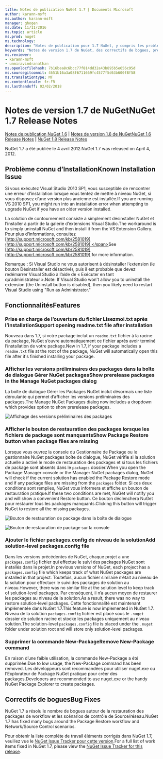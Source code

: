 ```yaml
---
title: Notes de publication NuGet 1.7 | Documents Microsoft
author: karann-msft
ms.author: karann-msft
manager: ghogen
ms.date: 11/11/2016
ms.topic: article
ms.prod: nuget
ms.technology: 
description: "Notes de publication pour 1.7 NuGet, y compris les problèmes connus, les correctifs de bogues, les fonctionnalités ajoutées et dcr."
keywords: "Notes de version 1.7 de NuGet, des correctifs de bogues, problèmes connus, ajouté des fonctionnalités, DCR"
ms.reviewer:
- karann-msft
- unniravindranathan
ms.openlocfilehash: 7b16bea8c6bcc77f814dd32a43b895b5e656c95d
ms.sourcegitcommit: 4651b16a3a08f6711669fc4577f5d63b600f8f58
ms.translationtype: MT
ms.contentlocale: fr-FR
ms.lasthandoff: 02/02/2018
---
```

# <a name="nuget-17-release-notes"></a><span data-ttu-id="25ca1-104">Notes de version 1.7 de NuGet</span><span class="sxs-lookup"><span data-stu-id="25ca1-104">NuGet 1.7 Release Notes</span></span>

<span data-ttu-id="25ca1-105">[Notes de publication NuGet 1.6](../release-notes/nuget-1.6.md) | [Notes de version 1.8 de NuGet](../release-notes/nuget-1.8.md)</span><span class="sxs-lookup"><span data-stu-id="25ca1-105">[NuGet 1.6 Release Notes](../release-notes/nuget-1.6.md) | [NuGet 1.8 Release Notes](../release-notes/nuget-1.8.md)</span></span>

<span data-ttu-id="25ca1-106">NuGet 1.7 a été publiée le 4 avril 2012.</span><span class="sxs-lookup"><span data-stu-id="25ca1-106">NuGet 1.7 was released on April 4, 2012.</span></span>

## <a name="known-installation-issue"></a><span data-ttu-id="25ca1-107">Problème connu d’Installation</span><span class="sxs-lookup"><span data-stu-id="25ca1-107">Known Installation Issue</span></span>
<span data-ttu-id="25ca1-108">Si vous exécutez Visual Studio 2010 SP1, vous susceptible de rencontrer une erreur d’installation lorsque vous tentez de mettre à niveau NuGet, si vous disposez d’une version plus ancienne est installée.</span><span class="sxs-lookup"><span data-stu-id="25ca1-108">If you are running VS 2010 SP1, you might run into an installation error when attempting to upgrade NuGet if you have an older version installed.</span></span>

<span data-ttu-id="25ca1-109">La solution de contournement consiste à simplement désinstaller NuGet et l’installer à partir de la galerie d’extensions Visual Studio.</span><span class="sxs-lookup"><span data-stu-id="25ca1-109">The workaround is to simply uninstall NuGet and then install it from the VS Extension Gallery.</span></span>  <span data-ttu-id="25ca1-110">Pour plus d’informations, consultez [http://support.microsoft.com/kb/2581019](http://support.microsoft.com/kb/2581019).</span><span class="sxs-lookup"><span data-stu-id="25ca1-110">See [http://support.microsoft.com/kb/2581019](http://support.microsoft.com/kb/2581019) for more information.</span></span>

<span data-ttu-id="25ca1-111">Remarque : Si Visual Studio ne vous autorisent à désinstaller l’extension (le bouton Désinstaller est désactivé), puis il est probable que devez redémarrer Visual Studio à l’aide de « Exécuter en tant qu’administrateur ».</span><span class="sxs-lookup"><span data-stu-id="25ca1-111">Note: If Visual Studio won't allow you to uninstall the extension (the Uninstall button is disabled), then you likely need to restart Visual Studio using "Run as Administrator."</span></span>

## <a name="features"></a><span data-ttu-id="25ca1-112">Fonctionnalités</span><span class="sxs-lookup"><span data-stu-id="25ca1-112">Features</span></span>

### <a name="support-opening-readmetxt-file-after-installation"></a><span data-ttu-id="25ca1-113">Prise en charge de l’ouverture du fichier Lisezmoi.txt après l’installation</span><span class="sxs-lookup"><span data-stu-id="25ca1-113">Support opening readme.txt file after installation</span></span>
<span data-ttu-id="25ca1-114">Nouveau dans 1.7, si votre package inclut un `readme.txt` fichier à la racine du package, NuGet s’ouvre automatiquement ce fichier après avoir terminé l’installation de votre package.</span><span class="sxs-lookup"><span data-stu-id="25ca1-114">New in 1.7, if your package includes a `readme.txt` file at the root of the package, NuGet will automatically open this file after it's finished installing your package.</span></span>

### <a name="show-prerelease-packages-in-the-manage-nuget-packages-dialog"></a><span data-ttu-id="25ca1-115">Afficher les versions préliminaires des packages dans la boîte de dialogue Gérer NuGet packages</span><span class="sxs-lookup"><span data-stu-id="25ca1-115">Show prerelease packages in the Manage NuGet packages dialog</span></span>
<span data-ttu-id="25ca1-116">La boîte de dialogue Gérer les Packages NuGet inclut désormais une liste déroulante qui permet d’afficher les versions préliminaires des packages.</span><span class="sxs-lookup"><span data-stu-id="25ca1-116">The Manage NuGet Packages dialog now includes a dropdown which provides option to show prerelease packages.</span></span>

![Affichage des versions préliminaires des packages](./media/prerelease-dropdown.png)

### <a name="show-package-restore-button-when-package-files-are-missing"></a><span data-ttu-id="25ca1-118">Afficher le bouton de restauration des packages lorsque les fichiers de package sont manquants</span><span class="sxs-lookup"><span data-stu-id="25ca1-118">Show Package Restore button when package files are missing</span></span>
<span data-ttu-id="25ca1-119">Lorsque vous ouvrez la console du Gestionnaire de Package ou le gestionnaire NuGet packages boîte de dialogue, NuGet vérifie si la solution actuelle a activé le mode de restauration des packages et si tous les fichiers de package sont absents dans le `packages` dossier.</span><span class="sxs-lookup"><span data-stu-id="25ca1-119">When you open the Package Manager console or the Manager NuGet packages dialog, NuGet will check if the current solution has enabled the Package Restore mode and if any package files are missing from the `packages` folder.</span></span> <span data-ttu-id="25ca1-120">Si ces deux conditions sont remplies, NuGet vous informera et affiche un bouton de restauration pratique.</span><span class="sxs-lookup"><span data-stu-id="25ca1-120">If these two conditions are met, NuGet will notify you and will show a convenient Restore button.</span></span> <span data-ttu-id="25ca1-121">Ce bouton déclenchera NuGet pour restaurer tous les packages manquants.</span><span class="sxs-lookup"><span data-stu-id="25ca1-121">Clicking this button will trigger NuGet to restore all the missing packages.</span></span>

![Bouton de restauration de package dans la boîte de dialogue](./media/packagerestore-dialog.png)

![Bouton de restauration de package sur la console](./media/packagerestore-console.png)

### <a name="add-solution-level-packagesconfig-file"></a><span data-ttu-id="25ca1-124">Ajouter le fichier packages.config de niveau de la solution</span><span class="sxs-lookup"><span data-stu-id="25ca1-124">Add solution-level packages.config file</span></span>
<span data-ttu-id="25ca1-125">Dans les versions précédentes de NuGet, chaque projet a une `packages.config` fichier qui effectue le suivi des packages NuGet sont installés dans le projet.</span><span class="sxs-lookup"><span data-stu-id="25ca1-125">In previous versions of NuGet, each project has a `packages.config` file which keeps track of what NuGet packages are installed in that project.</span></span> <span data-ttu-id="25ca1-126">Toutefois, aucun fichier similaire n’était au niveau de la solution pour effectuer le suivi des packages de solution au niveau.</span><span class="sxs-lookup"><span data-stu-id="25ca1-126">However, there was no similar file at the solution level to keep track of solution-level packages.</span></span> <span data-ttu-id="25ca1-127">Par conséquent, il n’a aucun moyen de restaurer les packages au niveau de la solution.</span><span class="sxs-lookup"><span data-stu-id="25ca1-127">As a result, there was no way to restore solution-level packages.</span></span>
<span data-ttu-id="25ca1-128">Cette fonctionnalité est maintenant implémentée dans NuGet 1.7.</span><span class="sxs-lookup"><span data-stu-id="25ca1-128">This feature is now implemented in NuGet 1.7.</span></span> <span data-ttu-id="25ca1-129">Niveau de la solution `packages.config` fichier est placé sous le `.nuget` dossier de solution racine et stocke les packages uniquement au niveau solution.</span><span class="sxs-lookup"><span data-stu-id="25ca1-129">The solution-level `packages.config` file is placed under the `.nuget` folder under solution root and will store only solution-level packages.</span></span>

### <a name="remove-new-package-command"></a><span data-ttu-id="25ca1-130">Supprimer la commande New-Package</span><span class="sxs-lookup"><span data-stu-id="25ca1-130">Remove New-Package command</span></span>
<span data-ttu-id="25ca1-131">En raison d’une faible utilisation, la commande New-Package a été supprimée.</span><span class="sxs-lookup"><span data-stu-id="25ca1-131">Due to low usage, the New-Package command has been removed.</span></span> <span data-ttu-id="25ca1-132">Les développeurs sont recommandées pour utiliser nuget.exe ou l’Explorateur de Package NuGet pratique pour créer des packages.</span><span class="sxs-lookup"><span data-stu-id="25ca1-132">Developers are recommended to use nuget.exe or the handy NuGet Package Explorer to create packages.</span></span>

## <a name="bug-fixes"></a><span data-ttu-id="25ca1-133">Correctifs de bogues</span><span class="sxs-lookup"><span data-stu-id="25ca1-133">Bug Fixes</span></span>
<span data-ttu-id="25ca1-134">NuGet 1.7 a résolu le nombre de bogues autour de la restauration des packages de workflow et les scénarios de contrôle de Source/réseau.</span><span class="sxs-lookup"><span data-stu-id="25ca1-134">NuGet 1.7 has fixed many bugs around the Package Restore workflow and Network/Source Control scenarios.</span></span>

<span data-ttu-id="25ca1-135">Pour obtenir la liste complète de travail éléments corrigés dans NuGet 1.7, veuillez vue le [NuGet Issue Tracker pour cette version](http://nuget.codeplex.com/workitem/list/advanced?keyword=&status=Closed&type=All&priority=All&release=NuGet%201.7&assignedTo=All&component=All&sortField=Votes&sortDirection=Descending&page=0).</span><span class="sxs-lookup"><span data-stu-id="25ca1-135">For a full list of work items fixed in NuGet 1.7, please view the [NuGet Issue Tracker for this release](http://nuget.codeplex.com/workitem/list/advanced?keyword=&status=Closed&type=All&priority=All&release=NuGet%201.7&assignedTo=All&component=All&sortField=Votes&sortDirection=Descending&page=0).</span></span>

